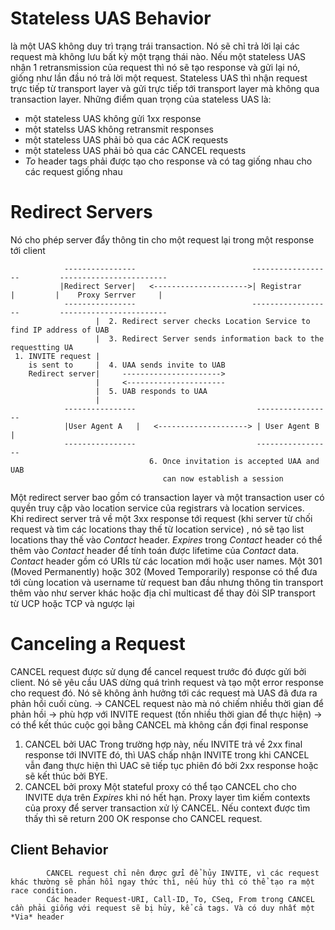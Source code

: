 # Stateless UAS Behavior
là một UAS không duy trì trạng trái transaction. Nó sẽ chỉ trả lời lại các request mà không lưu bất kỳ một trạng thái nào. Nếu một stateless UAS nhận 1 retransmission của request thì nó sẽ tạo response và gửi lại nó,  giống như lần đầu nó trả lời một request. 
Stateless UAS thì nhận request trực tiếp từ transport layer và gửi trực tiếp tới transport layer mà không qua transaction layer.
Những điểm quan trọng của stateless UAS là: 
- một stateless UAS không gửi 1xx response
- một statelss UAS không retransmit responses
- một stateless UAS phải bỏ qua các ACK requests
- một stateless UAS phải bỏ qua các CANCEL requests
- *To* header tags phải được tạo cho response và có tag giống nhau cho các request giống nhau
# Redirect Servers   
Nó cho phép server đẩy thông tin cho một request lại trong một response tới client
```
            ----------------                          ------------------         ------------------------  
           |Redirect Server|   <--------------------->| Registrar      |         |    Proxy Serrver     |  
            ----------------                          ------------------         ------------------------  
                   |  2. Redirect server checks Location Service to find IP address of UAB   
                   |  3. Redirect Server sends information back to the requestting UA  
 1. INVITE request |  
    is sent to     |  4. UAA sends invite to UAB  
    Redirect server|     ---------------------->  
                   |     <----------------------  
                   |  5. UAB responds to UAA  
                   |    
            ----------------                           -----------------  
            |User Agent A   |   <--------------------> | User Agent B    |  
            ----------------                           -----------------  
                               6. Once invitation is accepted UAA and UAB   
                                  can now establish a session    
```                                  
Một redirect server bao gồm có transaction layer và một transaction user có quyền truy cập vào location service của registrars và location services.    
Khi redirect server trả về một 3xx response tới request (khi server từ chối request và tìm các locations thay thế từ location service) , nó sẽ tạo list locations thay thế vào *Contact* header. *Expires* trong *Contact* header có thể thêm vào *Contact* header để tính toán được lifetime của *Contact* data. *Contact* header gồm có URIs từ các location mới hoặc user names. Một 301 (Moved Permanently) hoặc 302 (Moved Temporarily) response có thể đưa tới cùng location và username từ request ban đầu nhưng thông tin transport thêm vào như server khác hoặc địa chỉ multicast để thay đỏi SIP transport từ UCP hoặc TCP và ngược lại 
# Canceling a Request
CANCEL request được sử dụng để cancel request trước đó được gửi bởi client. Nó sẽ yêu cầu UAS dừng quá trình request và tạo một error response cho request đó. Nó sẽ không ảnh hưởng tới các request mà UAS đã đưa ra phản hồi cuối cùng. -> CANCEL request nào mà nó chiếm nhiều thời gian để phản hồi -> phù hợp với INVITE request (tốn nhiều thời gian để thực hiện) -> có thể kết thúc cuộc gọi bằng CANCEL mà không cần đợi final response 
1. CANCEL bởi UAC 
   Trong trường hợp này, nếu INVITE trả về 2xx final response tới INVITE đó, thì UAS chấp nhận INVITE trong khi CANCEL vẫn đang thực hiện thì UAC sẽ tiếp tục phiên đó bởi 2xx response hoặc sẽ kết thúc bởi BYE. 
3. CANCEL bởi proxy 
   Một stateful proxy có thể tạo CANCEL cho cho INVITE dựa trên *Expires* khi nó hết hạn. Proxy layer tìm kiếm contexts của proxy để server transaction xử lý CANCEL. Nếu context được tìm thấy thì sẽ return 200 OK response cho CANCEL request. 
## Client Behavior
            CANCEL request chỉ nên được gửi để hủy INVITE, vì các request khác thường sẽ phản hồi ngay thức thì, nếu hủy thì có thể tạo ra một race condition. 
            Các header Request-URI, Call-ID, To, CSeq, From trong CANCEL cần phải giống với request sẽ bị hủy, kể cả tags. Và có duy nhất một *Via* header

